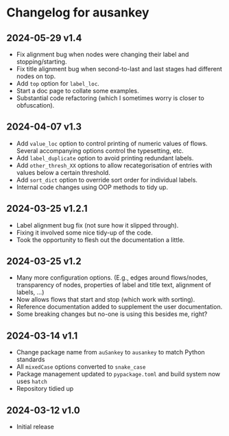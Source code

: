 # Changelog for ausankey


## 2024-05-29 v1.4

* Fix alignment bug when nodes were changing their
  label and stopping/starting. 
* Fix title alignment bug when second-to-last and
  last stages had different nodes on top.  
* Add `top` option for `label_loc`.
* Start a doc page to collate some examples.
* Substantial code refactoring (which I sometimes
  worry is closer to obfuscation). 
 

## 2024-04-07 v1.3

* Add `value_loc` option to control printing
  of numeric values of flows. Several accompanying
  options control the typesetting, etc.
* Add `label_duplicate` option to avoid printing 
  redundant labels.
* Add `other_thresh_XX` options to allow 
  recategorisation of entries with values below a
  certain threshold.
* Add `sort_dict` option to override sort order for
  individual labels.
* Internal code changes using OOP methods to
  tidy up.


## 2024-03-25 v1.2.1

* Label alignment bug fix (not sure how it slipped through).
* Fixing it involved some nice tidy-up of the code. 
* Took the opportunity to flesh out the documentation a little.


## 2024-03-25 v1.2

* Many more configuration options. (E.g., edges around flows/nodes, transparency of nodes, properties of label and title text, alignment of labels, …)
* Now allows flows that start and stop (which work with sorting).
* Reference documentation added to supplement the user documentation.
* Some breaking changes but no-one is using this besides me, right?
 

## 2024-03-14 v1.1

* Change package name from `auSankey` to `ausankey` to match Python standards
* All `mixedCase` options converted to `snake_case`
* Package management updated to `pypackage.toml` and build system now uses `hatch`
* Repository tidied up


## 2024-03-12 v1.0

* Initial release
